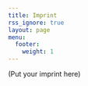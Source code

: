 ```yaml
---
title: Imprint
rss_ignore: true
layout: page
menu:
  footer:
    weight: 1
---
```


(Put your imprint here)
